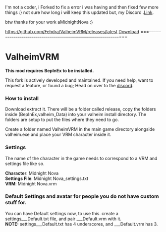 I'm not a coder, i Forked to fix a error i was having and then fixed few more things :}    not sure how long i will keep this updated but,
my Discord .[Link](https://discord.gg/PzhphZBw8A).

btw thanks for your work aMidnightNova :}


https://github.com/Fehdra/ValheimVRM/releases/latest
[Download](https://github.com/Fehdra/ValheimVRM/releases/latest)
===---------------------------------------------------------------===

# ValheimVRM

**This mod requires BepInEx to be installed.**

This fork is actively developed and maintained. If you need help, want to request a feature, or found a bug; Head on over to the [discord](https://discord.gg/q3wuVMCvXE).

### How to install 
Download extract it. There will be a folder called release, copy the folders inside (BepInEx,valheim_Data) into your valheim install directory.
The folders are setup to put the files where they need to go.

Create a folder named ValheimVRM in the main game directory alongside valheim.exe and place your VRM character inside it.

### Settings
The name of the character in the game needs to correspond to a VRM and settings file like so.

**Character**: Midnight Nova \
**Settings File**: Midnight Nova_settings.txt \
**VRM**: Midnight Nova.vrm


### Default Settings and avatar for people you do not have custom stuff for.

You can have Default settings now, to use this. create a settings___Default.txt file, and pair
___Default.vrm with it. \
**NOTE:** settings___Default.txt has 4 underscores, and ___Default.vrm has 3.
